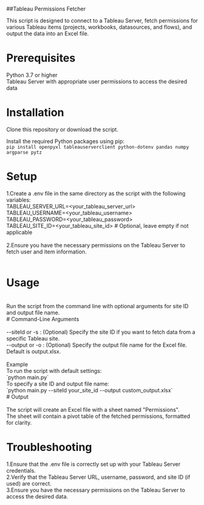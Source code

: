 ##Tableau Permissions Fetcher <br>

This script is designed to connect to a Tableau Server, fetch permissions for various Tableau items (projects, workbooks, datasources, and flows), and output the data into an Excel file.
<br>

# Prerequisites <br>

Python 3.7 or higher <br>
Tableau Server with appropriate user permissions to access the desired data
<br>

# Installation <br>

Clone this repository or download the script. <br>

Install the required Python packages using pip: <br>
`pip install openpyxl tableauserverclient python-dotenv pandas numpy argparse pytz`
<br>

# Setup <br>

1.Create a .env file in the same directory as the script with the following variables:<br>
TABLEAU_SERVER_URL=<your_tableau_server_url><br>
TABLEAU_USERNAME=<your_tableau_username><br>
TABLEAU_PASSWORD=<your_tableau_password><br>
TABLEAU_SITE_ID=<your_tableau_site_id> # Optional, leave empty if not applicable<br>
<br>
2.Ensure you have the necessary permissions on the Tableau Server to fetch user and item information.<br>
<br>

# Usage<br>

<br>
Run the script from the command line with optional arguments for site ID and output file name.
<br>
# Command-Line Arguments<br>
<br>
--siteId or -s : (Optional) Specify the site ID if you want to fetch data from a specific Tableau site.<br>
--output or -o : (Optional) Specify the output file name for the Excel file. Default is output.xlsx.<br>
<br>
Example<br>
To run the script with default settings:<br>
`python main.py`
<br>
To specify a site ID and output file name:<br>
`python main.py --siteId your_site_id --output custom_output.xlsx`
<br>
# Output<br>
<br>
The script will create an Excel file with a sheet named "Permissions".<br> The sheet will contain a pivot table of the fetched permissions, formatted for clarity.<br>

# Troubleshooting<br>

1.Ensure that the .env file is correctly set up with your Tableau Server credentials.<br>
2.Verify that the Tableau Server URL, username, password, and site ID (if used) are correct.<br>
3.Ensure you have the necessary permissions on the Tableau Server to access the desired data.<br>
<br>
